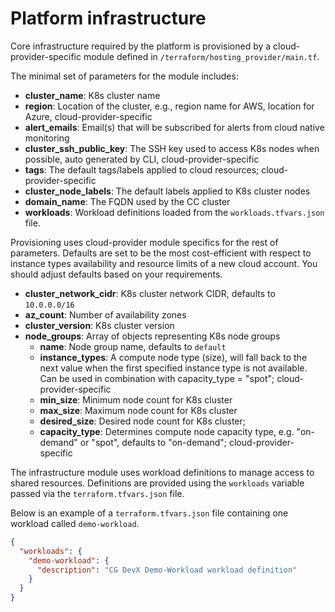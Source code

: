 # Platform infrastructure

Core infrastructure required by the platform is provisioned by a cloud-provider-specific module defined
in `/terraform/hosting_provider/main.tf`.

The minimal set of parameters for the module includes:

- **cluster_name**: K8s cluster name
- **region**: Location of the cluster, e.g., region name for AWS, location for Azure, cloud-provider-specific
- **alert_emails**: Email(s) that will be subscribed for alerts from cloud native monitoring
- **cluster_ssh_public_key**: The SSH key used to access K8s nodes when possible, auto generated by CLI,
  cloud-provider-specific
- **tags**: The default tags/labels applied to cloud resources; cloud-provider-specific
- **cluster_node_labels**: The default labels applied to K8s cluster nodes
- **domain_name**: The FQDN used by the CC cluster <!-- What is the CC cluster? -->
- **workloads**: Workload definitions loaded from the `workloads.tfvars.json` file.

Provisioning uses cloud-provider module specifics for the rest of parameters.
Defaults are set to be the most cost-efficient with respect to instance types availability and resource limits of a new
cloud account.
You should adjust defaults based on your requirements.

- **cluster_network_cidr**: K8s cluster network CIDR, defaults to `10.0.0.0/16`
- **az_count**: Number of availability zones
- **cluster_version**: K8s cluster version
- **node_groups**: Array of objects representing K8s node groups
    - **name**: Node group name, defaults to `default`
    - **instance_types**: A compute node type (size), will fall back to the next value when the first specified instance type is not available. Can be used in combination with capacity_type = "spot"; cloud-provider-specific 
    - **min_size**: Minimum node count for K8s cluster
    - **max_size**: Maximum node count for K8s cluster 
    - **desired_size**: Desired node count for K8s cluster;
    - **capacity_type**: Determines compute node capacity type, e.g. "on-demand" or "spot", defaults to "on-demand"; cloud-provider-specific

The infrastructure module uses workload definitions to manage access to shared resources.
Definitions are provided using the `workloads` variable passed via the `terraform.tfvars.json` file.

Below is an example of a `terraform.tfvars.json` file containing one workload called `demo-workload`.

```json
{
  "workloads": {
    "demo-workload": {
      "description": "CG DevX Demo-Workload workload definition"
    }
  }
}
```
